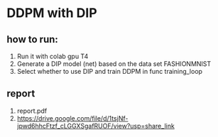 # DDPM with DIP

## how to run:
1. Run it with colab gpu T4
2. Generate a DIP model (net) based on the data set FASHIONMNIST
3. Select whether to use DIP and train DDPM in func training_loop

## report
1. report.pdf
2. https://drive.google.com/file/d/1tsjNf-jpwd6hhcFtzf_cLGGXSgafRUOF/view?usp=share_link
